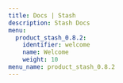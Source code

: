 ```yaml
---
title: Docs | Stash
description: Stash Docs
menu:
  product_stash_0.8.2:
    identifier: welcome
    name: Welcome
    weight: 10
menu_name: product_stash_0.8.2
---
```


